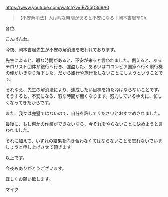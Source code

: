 https://www.youtube.com/watch?v=iB75qD3u9A0

> 【不安解消法】人は暇な時間があると不安になる｜岡本吉起塾Ch

各位、

こんばんわ。

今夜、岡本吉起先生が不安の解消法を教われております。

先生によると、暇な時間があると、不安が来ると言われました。例えると、あるテロリスト団体が銀行へ行き、強盗した、あるいはコロンビア国家へ行く飛行機の便がいきなり落下した、だから銀行や旅行をしないことにしようということです。

それゆえ、先生の解消法により、達成したい目標を持たねばならないことです。そうすると、不安になる、暇な時間が無くなります。努力しているゆえに、忙しくなってきたからです。

また、我々は完璧ではないので、自分を許してくださいとおすすめされました。

最後に、もし何かの作業ができないなら、今それをやらないことに決めようと言われました。

それに加えて、いずれの結果を向き合わなくてはならないことを忘れないでいましょうと申し上げさせて頂きます。

以上です。

今夜もありがとうございます。

宜しくお願い致します。

マイク
